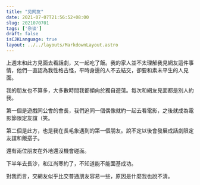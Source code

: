 ```yaml
---
title: "见网友"
date: 2021-07-07T21:56:52+08:00
slug: 2021070701
tags: ['杂谈']
draft: false
isCJKLanguage: true
layout: ../../layouts/MarkdownLayout.astro
---
```


上週末和此方見面去看話劇，又一起吃了飯。我的家人並不太理解我見網友這件事情，他們一直認為我性格古怪，平時身邊的人不去結交，卻要和素未平生的人見面。

我的朋友也不算多，大多數時間我都傾向於獨自遊蕩。每次和網友見面都是別人約我。

第一個是遊戲同公會的會長，我們追同一個偶像就約一起去看電影，之後就成為電影節限定友誼（笑。

第二個是此方，也是我在長毛象遇到的第一個朋友。說不定以後會發展成話劇限定友誼和飯搭子。

還有兩位朋友在外地還沒機會碰面。

下半年去長沙，和江尚寒約了，不知道能不能面基成功。

對我而言，交網友似乎比交普通朋友容易一些，原因是什麼我也說不清。
